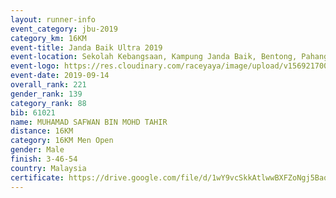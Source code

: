 ```yaml
---
layout: runner-info 
event_category: jbu-2019 
category_km: 16KM 
event-title: Janda Baik Ultra 2019  
event-location: Sekolah Kebangsaan, Kampung Janda Baik, Bentong, Pahang, Malaysia 
event-logo: https://res.cloudinary.com/raceyaya/image/upload/v1569217009/logo/janda-baik_vch1pc.jpg 
event-date: 2019-09-14 
overall_rank: 221
gender_rank: 139
category_rank: 88
bib: 61021
name: MUHAMAD SAFWAN BIN MOHD TAHIR
distance: 16KM
category: 16KM Men Open
gender: Male
finish: 3-46-54
country: Malaysia
certificate: https://drive.google.com/file/d/1wY9vcSkkAtlwwBXFZoNgj5Baq4CJ_7bV/view?usp=sharing
---
```

